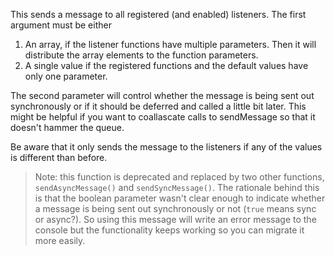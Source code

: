 This sends a message to all registered (and enabled) listeners. The first argument must be either

1. An array, if the listener functions have multiple parameters. Then it will distribute the array elements to the function parameters.
2. A single value if the registered functions and the default values have only one parameter. 

The second parameter will control whether the message is being sent out synchronously or if it should be deferred and called a little bit later. This might be helpful if you want to coallascate calls to sendMessage so that it doesn't hammer the queue.

Be aware that it only sends the message to the listeners if any of the values is different than before.

> Note: this function is deprecated and replaced by two other functions, `sendAsyncMessage()` and `sendSyncMessage()`. The rationale behind this is that the boolean parameter wasn't clear enough to indicate whether a message is being sent out synchronously or not (`true` means sync or async?). So using this message will write an error message to the console but the functionality keeps working so you can migrate it more easily.

